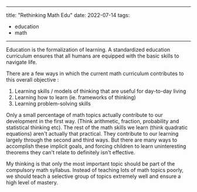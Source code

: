 
---
title: "Rethinking Math Edu"
date: 2022-07-14
tags:
- education
- math
---

Education is the formalization of learning. A standardized education curriculum ensures that all humans are equipped with the basic skills to navigate life. 

There are a few ways in which the current math curriculum contributes to this overall objective :
1. Learning skills / models of thinking that are useful for day-to-day living 
2. Learning how to learn (ie. frameworks of thinking)
3. Learning problem-solving skills 

Only a small percentage of math topics actually contribute to our development in the first way. (Think arithmetic, fraction, probability and statistical thinking etc). The rest of the math skills we learn (think quadratic equations) aren't actually that practical. They contribute to our learning largely through the second and third ways. But there are many ways to accomplish these implicit goals, and forcing children to learn uninteresting theorems they can't relate to definitely isn't effective.

My thinking is that only the most important topic should be part of the compulsory math syllabus. Instead of teaching lots of math topics poorly, we should teach a selective group of topics extremely well and ensure a high level of mastery.





